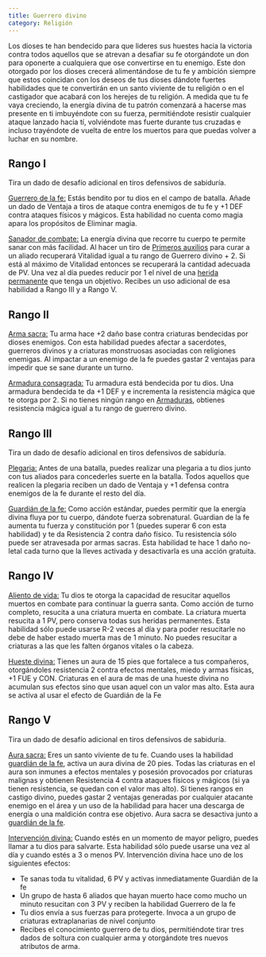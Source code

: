 ```yaml
---
title: Guerrero divino
category: Religión
---
```


Los dioses te han bendecido para que lideres sus huestes hacia la victoria contra todos aquellos que se atrevan a desafiar su fe otorgándote un don para oponerte a cualquiera que ose convertirse en tu enemigo. Este don otorgado por los dioses crecerá alimentándose de tu fe y ambición siempre que estos coincidan con los deseos de tus dioses dándote fuertes habilidades que te convertirán en un santo viviente de tu religión o en el castigador que acabará con los herejes de tu religión. A medida que tu fe vaya creciendo, la energía divina de tu patrón comenzará a hacerse mas presente en ti imbuyéndote con su fuerza, permitiéndote resistir cualquier ataque lanzado hacia tí, volviéndote mas fuerte durante tus cruzadas e incluso trayéndote de vuelta de entre los muertos para que puedas volver a luchar en su nombre.

## Rango I

Tira un dado de desafío adicional en tiros defensivos de sabiduría.

<u>Guerrero de la fe:</u> Estás bendito por tu dios en el campo de batalla. Añade un dado de Ventaja a tiros de ataque contra enemigos de tu fe y +1 DEF contra ataques físicos y mágicos. Esta habilidad no cuenta como magia apara los propósitos de Eliminar magia.

<u>Sanador de combate:</u> La energía divina que recorre tu cuerpo te permite sanar con más facilidad. Al hacer un tiro de [Primeros auxilios](https://raldamain.com/rules/Crear%20personajes/talentos.html#primeros-auxilios-sab) para curar a un aliado recuperará Vitalidad igual a tu rango de Guerrero divino + 2. Si está al máximo de Vitalidad entonces se recuperará la cantidad adecuada de PV. Una vez al día puedes reducir por 1 el nivel de una [herida permanente](https://raldamain.com/rules/Reglas%20principales/Heridas%20permanentes.html) que tenga un objetivo. Recibes un uso adicional de esa habilidad a Rango III y a Rango V.

## Rango II

<u>Arma sacra:</u> Tu arma hace +2 daño base contra criaturas bendecidas por dioses enemigos. Con esta habilidad puedes afectar a sacerdotes, guerreros divinos y a criaturas monstruosas asociadas con religiones enemigas. Al impactar a un enemigo de la fe puedes gastar 2 ventajas para impedir que se sane durante un turno.

<u>Armadura consagrada:</u> Tu armadura está bendecida por tu dios. Una armadura bendecida te da +1 DEF y e incrementa la resistencia mágica que te otorga por 2. Si no tienes ningún rango en [Armaduras](https://raldamain.com/rules/Rangos/Combate/armaduras.html), obtienes resistencia mágica igual a tu rango de guerrero divino.

## Rango III

Tira un dado de desafío adicional en tiros defensivos de sabiduría.

<u>Plegaria:</u> Antes de una batalla, puedes realizar una plegaria a tu dios junto con tus aliados para concederles suerte en la batalla. Todos aquellos que realicen la plegaria reciben un dado de Ventaja y +1 defensa contra enemigos de la fe durante el resto del día. 

<u>Guardián de la fe:</u> Como acción estándar, puedes permitir que la energía divina fluya por tu cuerpo, dándote fuerza sobrenatural. Guardian de la fe aumenta tu fuerza y constitución por 1 (puedes superar 6 con esta habilidad) y te da Resistencia 2 contra daño físico. Tu resistencia sólo puede ser atravesada por armas sacras. Esta habilidad te hace 1 daño no-letal cada turno que la lleves activada y desactivarla es una acción gratuita.

## Rango IV

<u>Aliento de vida:</u> Tu dios te otorga la capacidad de resucitar aquellos muertos en combate para continuar la guerra santa. Como acción de turno completo, resucita a una criatura muerta en combate. La criatura muerta resucita a 1 PV, pero conserva todas sus heridas permanentes. Esta habilidad sólo puede usarse R-2 veces al día y para poder resucitarle no debe de haber estado muerta mas de 1 minuto. No puedes resucitar a criaturas a las que les falten órganos vitales o la cabeza.

<u>Hueste divina:</u> Tienes un aura de 15 pies que fortalece a tus compañeros, otorgándoles resistencia 2 contra efectos mentales, miedo y armas físicas, +1 FUE y CON. Criaturas en el aura de mas de una hueste divina no acumulan sus efectos sino que usan aquel con un valor mas alto. Esta aura se activa al usar el efecto de Guardián de la Fe

## Rango V

Tira un dado de desafío adicional en tiros defensivos de sabiduría.

<u>Aura sacra:</u> Eres un santo viviente de tu fe. Cuando uses la habilidad [guardián de la fe](https://raldamain.com/rules/Rangos/Religión/guerrero%20divino.html#rango-iii), activa un aura divina de 20 pies. Todas las criaturas en el aura son inmunes a efectos mentales y posesión provocados por criaturas malignas y obtienen Resistencia 4 contra ataques físicos y mágicos (si ya tienen resistencia, se quedan con el valor mas alto). Si tienes rangos en castigo divino, puedes gastar 2 ventajas generadas por cualquier atacante enemigo en el área y un uso de la habilidad para hacer una descarga de energía o una maldición contra ese objetivo. Aura sacra se desactiva junto a [guardián de la fe](https://raldamain.com/rules/Rangos/Religión/guerrero%20divino.html#rango-iii).

<u>Intervención divina:</u> Cuando estés en un momento de mayor peligro, puedes llamar a tu dios para salvarte. Esta habilidad sólo puede usarse una vez al día y cuando estés a 3 o menos PV. Intervención divina hace uno de los siguientes efectos:

- Te sanas toda tu vitalidad, 6 PV y activas inmediatamente Guardián de la fe
- Un grupo de hasta 6 aliados que hayan muerto hace como mucho un minuto resucitan con 3 PV y reciben la habilidad Guerrero de la fe
- Tu dios envía a sus fuerzas para protegerte. Invoca a un grupo de criaturas extraplanarias de nivel conjunto 
- Recibes el conocimiento guerrero de tu dios, permitiéndote tirar tres dados de soltura con cualquier arma y otorgándote tres nuevos atributos de arma. 

